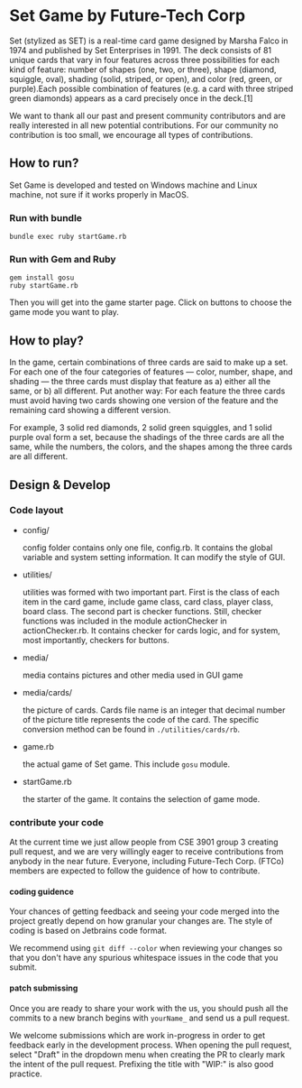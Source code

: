 # Set Game by Future-Tech Corp
Set (stylized as SET) is a real-time card game designed by Marsha Falco in 1974 and published by Set Enterprises in 1991. The deck consists of 81 unique cards that vary in four features across three possibilities for each kind of feature: number of shapes (one, two, or three), shape (diamond, squiggle, oval), shading (solid, striped, or open), and color (red, green, or purple).Each possible combination of features (e.g. a card with three striped green diamonds) appears as a card precisely once in the deck.[1]

We want to thank all our past and present community contributors and are really interested in all new potential contributions. For our community no contribution is too small, we encourage all types of contributions.

## How to run?
Set Game is developed and tested on Windows machine and Linux machine, not sure if it works properly in MacOS.
### Run with bundle
```shell
bundle exec ruby startGame.rb
```
### Run with Gem and Ruby
```shell
gem install gosu
ruby startGame.rb
```
Then you will get into the game starter page. Click on buttons to choose the game mode you want to play.

## How to play?
In the game, certain combinations of three cards are said to make up a set. For each one of the four categories of features — color, number, shape, and shading — the three cards must display that feature as a) either all the same, or b) all different. Put another way: For each feature the three cards must avoid having two cards showing one version of the feature and the remaining card showing a different version.

For example, 3 solid red diamonds, 2 solid green squiggles, and 1 solid purple oval form a set, because the shadings of the three cards are all the same, while the numbers, the colors, and the shapes among the three cards are all different.


## Design & Develop
### Code layout
* config/ 

    config folder contains only one file, config.rb. It contains the global variable and system setting information. It can modify the style of GUI.


* utilities/

    utilities was formed with two important part. First is the class of each item in the card game, include game class, card class, player class, board class. The second part is checker functions. Still, checker functions was included in the module actionChecker in actionChecker.rb. It contains checker for cards logic, and for system, most importantly, checkers for buttons.


* media/

    media contains pictures and other media used in GUI game


* media/cards/

    the picture of cards. Cards file name is an integer that decimal number of the picture title represents the code of the card. The specific conversion method can be found in ```./utilities/cards/rb```.


* game.rb

    the actual game of Set game. This include ```gosu``` module.


* startGame.rb
    
    the starter of the game. It contains the selection of game mode.
    

### contribute your code
At the current time we just allow people from CSE 3901 group 3 creating pull request, and we are very willingly eager to receive contributions from anybody in the near future. Everyone, including Future-Tech Corp. (FTCo) members are expected to follow the guidence of how to contribute.

#### coding guidence
Your chances of getting feedback and seeing your code merged into the project greatly depend on how granular your changes are. The style of coding is based on Jetbrains code format.

We recommend using ```git diff --color``` when reviewing your changes so that you don't have any spurious whitespace issues in the code that you submit.

#### patch submissing
Once you are ready to share your work with the us, you should push all the commits to a new branch begins with ```yourName_``` and send us a pull request.

We welcome submissions which are work in-progress in order to get feedback early in the development process. When opening the pull request, select "Draft" in the dropdown menu when creating the PR to clearly mark the intent of the pull request. Prefixing the title with "WIP:" is also good practice.
    
